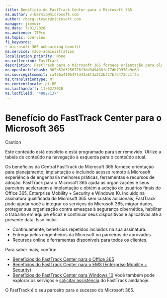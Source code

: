 ```yaml
---
title: Benefício do FastTrack Center para o Microsoft 365
ms.author: v-bermic@microsoft.com
author: rberg-steyer@microsoft.com
manager: jimmuir
ms.date: 7/01/2020
ms.audience: ITPro
ms.topic: overview
f1_keywords:
- microsoft-365-onboarding-benefit
ms.service: m365-administration
localization_priority: None
ms.collection: FastTrack
description: FastTrack para o Microsoft 365 fornece orientação para planejamento, implantação e incluindo acesso remoto à Microsoft experiência de engenharia, melhores práticas, ferramentas e recursos de adoção. FastTrack para o Microsoft 365 ajuda as organizações e seus parceiros aceleram a implantação e obter a adoção de usuários finais do Office 365, Windows 10 e Enterprise Mobility + Security.
ms.openlocfilehash: 902b52d3256776f3dd949488fe77db79978e9e6d
ms.sourcegitcommit: ca476a4195477d43a6f3a212bf27bfe473cc1ffa
ms.translationtype: MT
ms.contentlocale: pt-BR
ms.lasthandoff: 11/02/2020
ms.locfileid: "48827137"
---
```

# <a name="fasttrack-center-benefit-for-microsoft-365"></a>Benefício do FastTrack Center para o Microsoft 365

> [!CAUTION]
> Este conteúdo está obsoleto e está programado para ser removido. Utilize a tabela de conteúdo na navegação à esquerda para o conteúdo atual.

Os benefícios da Central FastTrack do Microsoft 365 fornece orientação para planejamento, implantação e incluindo acesso remoto à Microsoft experiência de engenharia melhores práticas, ferramentas e recursos de adoção. FastTrack para o Microsoft 365 ajuda as organizações e seus parceiros acelerarem a implantação e obtém a adoção de usuários finais do Office 365, Enterprise Mobility + Security e Windows 10. Incluído na assinatura qualificada do Microsoft 365 sem custos adicionais, FastTrack pode ajudar você a integrar os serviços do Microsoft 365, migrar dados, proteger sua organização contra ameaças à segurança cibernética, habilitar o trabalho em equipe eficaz e continuar seus dispositivos e aplicativos até a presente data. Isso inclui:

- Continuamente, benefícios repetidos incluídos na sua assinatura.
- Entrega pelos engenheiros da Microsoft ou parceiros de aprovados.
- Recursos online e ferramentas disponíveis para todos os clientes.
  
Para saber mais, confira:

- [Benefícios do FastTrack Center para o Office 365](O365-fasttrack-benefit-for-office-365.md) 
- [Benefícios do FastTrack Center para o EMS (Enterprise Mobility + Security)](EMS-fasttrack-benefit-for-EMS.md)
- [Benefícios do FastTrack Center para Windows 10](Win-10-fasttrack-benefit-for-Windows-10.md) Você também pode explorar os serviços e [solicitar assistência](https://go.microsoft.com/fwlink/p/?LinkId=2003903) do FastTrack aindahoje.

O FastTrack é o seu parceiro para o sucesso do Microsoft 365.
  